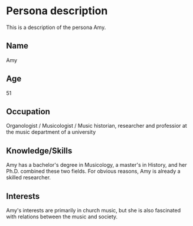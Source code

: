 # Persona description

This is a description of the persona Amy.

## Name
Amy

## Age
51

## Occupation
Organologist / Musicologist / Music historian, researcher and professior at the music department of a university

## Knowledge/Skills
Amy has a bachelor's degree in Musicology, a master's in History, and her Ph.D. combined these two fields. For obvious reasons, Amy is already a skilled researcher.

## Interests
Amy's interests are primarily in church music, but she is also fascinated with relations between the music and society.